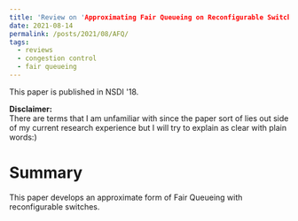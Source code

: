 ```yaml
---
title: 'Review on 'Approximating Fair Queueing on Reconfigurable Switches' '
date: 2021-08-14
permalink: /posts/2021/08/AFQ/
tags:
  - reviews
  - congestion control
  - fair queueing
---
```

This paper is published in NSDI '18.

**Disclaimer:**  
There are terms that I am unfamiliar with since the paper sort of lies out side of my current research experience but I will try to explain as clear with plain words:)

Summary
===
This paper develops an approximate form of Fair Queueing with reconfigurable switches. 


<!-- We leverage configurable perpacket processing and the ability to maintain mutable
state inside switches to achieve fair bandwidth allocation across all traversing flows. Further, present our
design for a new dequeuing scheduler, called Rotating
Strict Priority scheduler that lets us transmit packets from
multiple queues in approximate sorted order. Our hardware emulation and software simulations on a large leafspine topology show that our scheme closely approximates ideal Fair Queueing, improving the average flow
completion times for short flows by 2-4x and 99th tail
latency by 4-8x relative to TCP and DCTCP. -->
